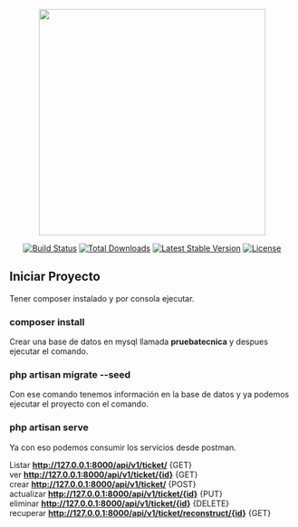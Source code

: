 <p align="center"><a href="https://laravel.com" target="_blank"><img src="https://raw.githubusercontent.com/laravel/art/master/logo-lockup/5%20SVG/2%20CMYK/1%20Full%20Color/laravel-logolockup-cmyk-red.svg" width="400"></a></p>

<p align="center">
<a href="https://travis-ci.org/laravel/framework"><img src="https://travis-ci.org/laravel/framework.svg" alt="Build Status"></a>
<a href="https://packagist.org/packages/laravel/framework"><img src="https://img.shields.io/packagist/dt/laravel/framework" alt="Total Downloads"></a>
<a href="https://packagist.org/packages/laravel/framework"><img src="https://img.shields.io/packagist/v/laravel/framework" alt="Latest Stable Version"></a>
<a href="https://packagist.org/packages/laravel/framework"><img src="https://img.shields.io/packagist/l/laravel/framework" alt="License"></a>
</p>

## Iniciar Proyecto

Tener composer instalado y por consola ejecutar.

### composer install

Crear una base de datos en mysql llamada <b>pruebatecnica</b> y despues ejecutar el comando.

### php artisan migrate --seed

Con ese comando tenemos información en la base de datos y ya podemos ejecutar el proyecto con el comando.

### php artisan serve

Ya con eso podemos consumir los servicios desde postman.

Listar      <b>http://127.0.0.1:8000/api/v1/ticket/</b> {GET} </br>
ver         <b>http://127.0.0.1:8000/api/v1/ticket/{id}</b> {GET} </br>
crear       <b>http://127.0.0.1:8000/api/v1/ticket/</b> {POST} </br>
actualizar  <b>http://127.0.0.1:8000/api/v1/ticket/{id}</b> {PUT} </br>
eliminar    <b>http://127.0.0.1:8000/api/v1/ticket/{id}</b> {DELETE} </br>
recuperar   <b>http://127.0.0.1:8000/api/v1/ticket/reconstruct/{id}</b> {GET} </br>